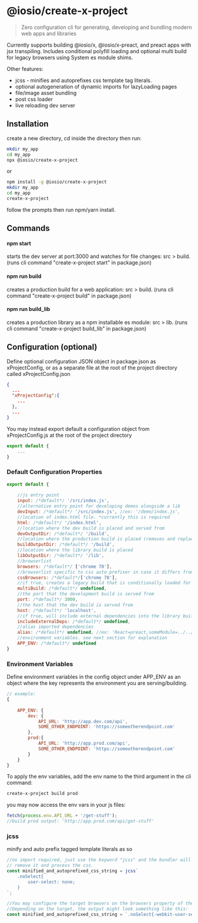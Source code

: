 # @iosio/create-x-project

> Zero configuration cli for generating, developing and bundling modern web apps and libraries

Currently supports building @iosio/x, @iosio/x-preact, and preact apps with jsx transpiling. 
Includes conditional polyfill loading and optional multi build for legacy browsers using System es module shims.


Other features:
- jcss - minifies and autoprefixes css template tag literals.
- optional autogeneration of dynamic imports for lazyLoading pages
- file/image asset bundling
- post css loader
- live reloading dev server


## Installation
create a new directory, cd inside the directory then run:
```sh
mkdir my_app
cd my_app
npx @iosio/create-x-project
```
or 
```sh
npm install -g @iosio/create-x-project
mkdir my_app
cd my_app
create-x-project
```
follow the prompts then run npm/yarn install.

## Commands

#### npm start
starts the dev server at port:3000 and watches for file changes: src > build.
(runs cli command "create-x-project start" in package.json)

#### npm run build
creates a production build for a web application: src > build.
(runs cli command "create-x-project build" in package.json)

#### npm run build_lib
creates a production library as a npm installable es module: src > lib.
(runs cli command "create-x-project build_lib" in package.json)


## Configuration (optional)
Define optional configuration JSON object in package.json as xProjectConfig, 
or as a separate file at the root of the project directory called xProjectConfig.json
```json
{ 
  ...
  "xProjectConfig":{
    ...
  },
  ... 
} 
```
You may instead export default a configuration object from xProjectConfig.js 
at the root of the project directory
```js
export default {
    ...
}
```

### Default Configuration Properties
```js
export default {
    
    //js entry point
    input: /*default*/ '/src/index.js',
    //alternative entry point for developing demos alongside a lib
    devInput: /*default*/ '/src/index.js', //ex: '/demo/index.js',
    //location of index.html file. *currently this is required 
    html: /*default*/ '/index.html',
    //location where the dev build is placed and served from
    devOutputDir: /*default*/ '/build',
    //location where the production build is placed (removes and replaces dev output)
    buildOutputDir: /*default*/ '/build',
    //location where the library build is placed
    libOutputDir: /*default*/ '/lib',
    //browserlist 
    browsers: /*default*/ ['chrome 78'],
    //browserlist specific to css auto prefixer in case it differs from js
    cssBrowsers: /*default*/['chrome 78'],
    //if true, creates a legacy build that is conditionally loaded for older browsers  
    multiBuild: /*default*/ undefined,
    //the port that the development build is served from
    port: /*default*/ 3000,
    //the host that the dev build is served from
    host: /*default*/ 'localhost',
    //if true, will include external dependencies into the library build
    includeExternalDeps: /*default*/ undefined,
    //alias imported dependencies
    alias: /*default*/ undefined, //ex: 'React=preact,someModule=../../someModule',
    //environment variables. see next section for explanation 
    APP_ENV: /*default*/ undefined
}

```

### Environment Variables
Define environment variables in the config object under APP_ENV as an object where the key represents the environment 
you are serving/building.

```js
// example:
{
    
    APP_ENV: {
        dev: {
            API_URL: 'http://app.dev.com/api',
            SOME_OTHER_ENDPOINT: 'https://someotherendpoint.com'
        },
        prod:{
            API_URL: 'http://app.prod.com/api',
            SOME_OTHER_ENDPOINT: 'https://someotherendpoint.com'
        }
    }
}
```
To apply the env variables, add the env name to the third argument in the cli command:
```sh
create-x-project build prod
```
you may now access the env vars in your js files:
```js
fetch(process.env.API_URL + '/get-stuff');
//build prod output: 'http://app.prod.com/api/get-stuff'
```


### jcss
minify and auto prefix tagged template literals as so
```js
//no import required, just use the keyword "jcss" and the bundler will 
// remove it and process the css. 
const minified_and_autoprefixed_css_string = jcss`
    .noSelect{
        user-select: none;
    }
`;

//You may configure the target browsers on the browsers property of the config object.
//Depending on the target, the output might look something like this:
const minified_and_autoprefixed_css_string = `.noSelect{-webkit-user-select:none;-moz-user-select:none;-ms-user-select:none;user-select:none}`;


```

